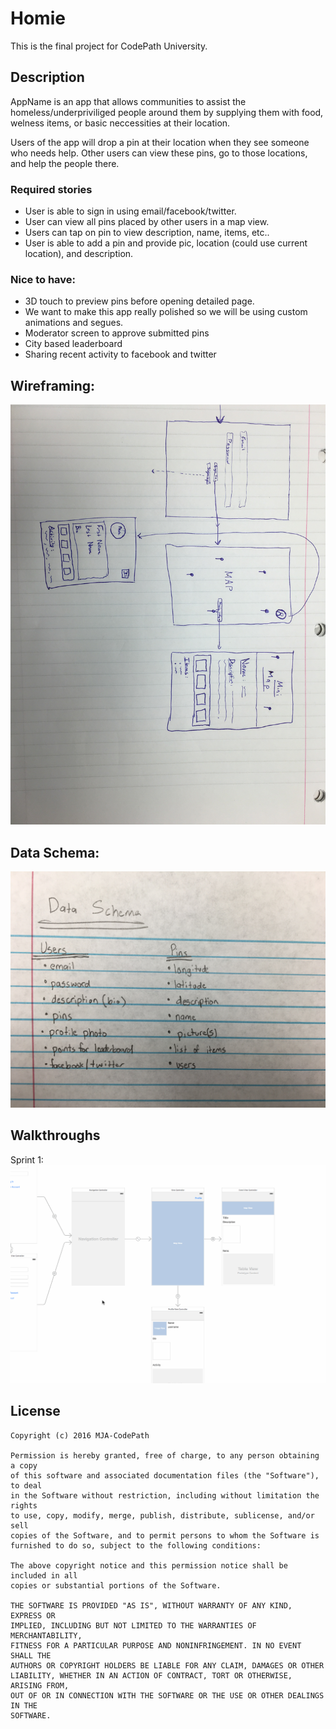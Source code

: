 # Homie
This is the final project for CodePath University.

## Description

AppName is an app that allows communities to assist the homeless/underpriviliged people around them by supplying them with food, welness items, or basic neccessities at their location.

Users of the app will drop a pin at their location when they see someone who needs help. Other users can view these pins, go to those locations, and help the people there.

### Required stories
- User is able to sign in using email/facebook/twitter.
- User can view all pins placed by other users in a map view.
- Users can tap on pin to view description, name, items, etc..
- User is able to add a pin and provide pic, location (could use current location), and description.

### Nice to have:
- 3D touch to preview pins before opening detailed page.
- We want to make this app really polished so we will be using custom animations and segues.
- Moderator screen to approve submitted pins
- City based leaderboard
- Sharing recent activity to facebook and twitter


## Wireframing:
![wireframing](IMG_0207.JPG)


## Data Schema:
![dataschema](data_schema.jpg)

## Walkthroughs
Sprint 1:
![Sprint1](sprint1.gif)

## License

    Copyright (c) 2016 MJA-CodePath

    Permission is hereby granted, free of charge, to any person obtaining a copy
    of this software and associated documentation files (the "Software"), to deal
    in the Software without restriction, including without limitation the rights
    to use, copy, modify, merge, publish, distribute, sublicense, and/or sell
    copies of the Software, and to permit persons to whom the Software is
    furnished to do so, subject to the following conditions:

    The above copyright notice and this permission notice shall be included in all
    copies or substantial portions of the Software.

    THE SOFTWARE IS PROVIDED "AS IS", WITHOUT WARRANTY OF ANY KIND, EXPRESS OR
    IMPLIED, INCLUDING BUT NOT LIMITED TO THE WARRANTIES OF MERCHANTABILITY,
    FITNESS FOR A PARTICULAR PURPOSE AND NONINFRINGEMENT. IN NO EVENT SHALL THE
    AUTHORS OR COPYRIGHT HOLDERS BE LIABLE FOR ANY CLAIM, DAMAGES OR OTHER
    LIABILITY, WHETHER IN AN ACTION OF CONTRACT, TORT OR OTHERWISE, ARISING FROM,
    OUT OF OR IN CONNECTION WITH THE SOFTWARE OR THE USE OR OTHER DEALINGS IN THE
    SOFTWARE.
